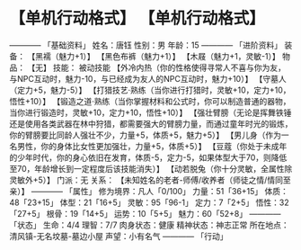 # 【单机行动格式】 【单机行动格式】
————
「基础资料」
姓名：唐钰
性别：男
年龄：15
————
「进阶资料」
装备：
【黑襦（魅力+1）】
【黑色布裤（魅力+1）】
【木屐（魅力+1，灵敏-1）】
物品：
【无】
技能：
被动技能
【外冷内热（你的性格使得寻常人不喜与你为友，与NPC互动时，魅力-10，与已经成为友人的NPC互动时，魅力+10）】
【守墓人（定力+5，魅力-5）】
【打猎技艺·熟练（当你进行打猎时，灵敏+10，定力+10，悟性+10）】
【锻造之道·熟练（当你掌握材料和公式时，你可以制造普通的器物，当你进行锻造时，灵敏+10，定力+10，悟性+10）】
【强壮臂膀（无论是挥舞铁锤还是使用各类武器在林中狩猎，都需要强大的臂膀力量，而通过童年时光的锻炼，你的臂膀要比同龄人强壮不少，力量+5，体质+5，魅力+5）】
【男儿身（作为一名男性，你的身体比女性更加强壮，力量+5，体质+5）】
【豆蔻（你处于未成年的少年时代，你的身心依旧在发育，体质-5，定力-5，如果体型大于70，则降低至70，年龄增长到一定程度后该技能消失）】
【动若脱兔（你十分灵敏，全属性除灵敏外+5）】
门派：无
关系：
【未知姓名的老者-师傅/收养者（师徒之情/情同至亲）】
————
「属性」
修为境界：凡人「0/100」
力量：51「36+15」
体质：48「23+15」
体型：21「16+5」
灵敏：95「96-1」
定力：7「2+5」
悟性：32「27+5」
根骨：19「14+5」
运势：10「5+5」
魅力：60「52+8」
————
「状态」
生命：4/4
理智：7/7
肉身状态：健康
精神状态：神志正常
所在地点：清风镇-无名坟墓-墓边小屋
声望：小有名气
————
「行动」